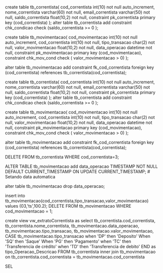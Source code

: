 create table tb_correntista(
    cod_correntista int(10) not null  auto_increment,
    nome_correntista varchar(60) not null,
    email_correntista varchar(50) not null,
    saldo_correntista float(10,2) not null,
    constraint pk_correntista primary key (cod_correntista)
);
alter table tb_correntista add constraint  chk_condicao check (saldo_correntista >= 0 );

create table tb_movimentacao(
    cod_movimentacao int(10) not null  auto_increment,
    cod_correntista int(10) not null,
    tipo_transacao char(2) not null,
    valor_movimentacao  float(10,2) not null,
    data_operacao datetime not null,
    constraint pk_movimentacao primary key (cod_movimentacao),
    constraint chk_mov_cond check ( valor_movimentacao > 0)
);

alter table tb_movimentacao add constraint fk_cod_correntista foreign key (cod_correntista) references tb_correntista(cod_correntista);

create table tb_correntista(
    cod_correntista int(10) not null  auto_increment,
    nome_correntista varchar(60) not null,
    email_correntista varchar(50) not null,
    saldo_correntista float(10,2) not null,
    constraint pk_correntista primary key (cod_correntista)
);
alter table tb_correntista add constraint  chk_condicao check (saldo_correntista >= 0 );

create table tb_movimentacao(
    cod_movimentacao int(10) not null  auto_increment,
    cod_correntista int(10) not null,
    tipo_transacao char(2) not null,
    valor_movimentacao  float(10,2) not null,
    data_operacao datetime not null,
    constraint pk_movimentacao primary key (cod_movimentacao),
    constraint chk_mov_cond check ( valor_movimentacao > 0)
);

alter table tb_movimentacao add constraint fk_cod_correntista foreign key (cod_correntista) references tb_correntista(cod_correntista);

DELETE FROM tb_correntista WHERE cod_correntista=3;

ALTER TABLE tb_movimentacao add data_operacao TIMESTAMP NOT NULL  DEFAULT  CURRENT_TIMESTAMP ON UPDATE CURRENT_TIMESTAMP; # Setando data automatica

alter table tb_movimentacao drop data_operacao;

insert into tb_movimentacao(cod_correntista,tipo_transacao,valor_movimentacao)
values (03,'ts',100.2);
DELETE FROM tb_movimentacao WHERE cod_movimentacao = 1;

create view vw_extratoCorrentista
as
    select tb_correntista.cod_correntista,
           tb_correntista.nome_correntista,
           tb_movimentacao.data_operacao,
           tb_movimentacao.tipo_transacao,
           tb_movimentacao.valor_movimentacao,
           CASE tb_movimentacao.tipo_transacao
                when  'DP' then 'Deposito'
                When 'SQ' then 'Saque'
                When 'PG' then 'Pagamento'
                when 'TC' then 'Transferencia de crédito'
                when 'TD' then 'Transferencia de debito'
            END as tipo_Operacao_Descricao
    FROM tb_correntista inner join tb_movimentacao
        on tb_correntista.cod_correntista = tb_movimentacao.cod_correntista

SEL